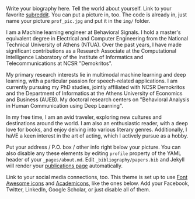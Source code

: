 Write your biography here. Tell the world about yourself. Link to your favorite [subreddit](http://reddit.com). You can put a picture in, too. The code is already in, just name your picture `prof_pic.jpg` and put it in the `img/` folder.

I am a Machine learning engineer at Behavioral Signals. I hold a master's equivalent degree in Electrical and Computer Engineering from the National Technical University of Athens (NTUA).
Over the past years, I have made significant contributions as a Research Associate at the Computational Intelligence Laboratory of the Institute of Informatics and Telecommunications at NCSR "Demokritos". 

My primary research interests lie in multimodal machine learning and deep learning, with a particular passion for speech-related applications. 
I am currently pursuing my PhD studies, jointly affiliated with NCSR Demokritos and the Department of Informatics at the Athens University of Economics and Business (AUEB). My doctoral research centers on "Behavioral Analysis in Human Communication using Deep Learning".

In my free time, I am an avid traveler, exploring new cultures and destinations around the world. I am also an enthusiastic reader, with a deep love for books, and enjoy delving into various literary genres. Additionally, I haVE a keen interest in the art of acting, which I actively pursue as a hobby.

Put your address / P.O. box / other info right below your picture. You can also disable any these elements by editing `profile` property of the YAML header of your `_pages/about.md`. Edit `_bibliography/papers.bib` and Jekyll will render your [publications page](/al-folio/publications/) automatically.

Link to your social media connections, too. This theme is set up to use [Font Awesome icons](http://fortawesome.github.io/Font-Awesome/) and [Academicons](https://jpswalsh.github.io/academicons/), like the ones below. Add your Facebook, Twitter, LinkedIn, Google Scholar, or just disable all of them.